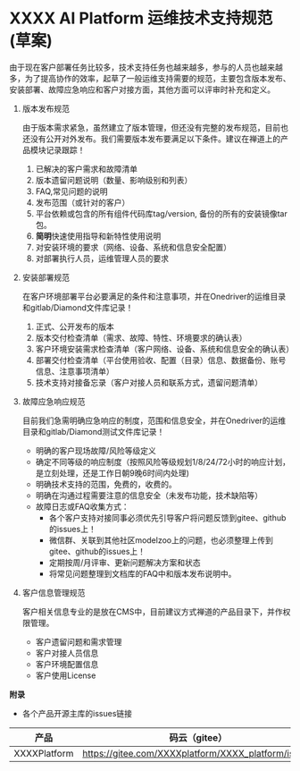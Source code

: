 # XXXX AI Platform 运维技术支持规范(草案)

由于现在客户部署任务比较多，技术支持任务也越来越多，参与的人员也越来越多，为了提高协作的效率，起草了一般运维支持需要的规范，主要包含版本发布、安装部署、故障应急响应和客户对接方面，其他方面可以评审时补充和定义。

1. 版本发布规范

    由于版本需求紧急，虽然建立了版本管理，但还没有完整的发布规范，目前也还没有公开对外发布。我们需要版本发布要满足以下条件。建议在禅道上的产品模块记录跟踪！

    1. 已解决的客户需求和故障清单
    2. 版本遗留问题说明（数量、影响级别和列表）
    3. FAQ,常见问题的说明
    4. 发布范围（或针对的客户）
    5. 平台依赖或包含的所有组件代码库tag/version, 备份的所有的安装镜像tar包。
    6. **简明**快速使用指导和新特性使用说明
    7. 对安装环境的要求（网络、设备、系统和信息安全配置）
    8. 对部署执行人员，运维管理人员的要求


2. 安装部署规范

   在客户环境部署平台必要满足的条件和注意事项，并在Onedriver的运维目录和gitlab/Diamond文件库记录！

    1. 正式、公开发布的版本
    2. 版本交付检查清单（需求、故障、特性、环境要求的确认表）
    3. 客户环境安装需求检查清单（客户网络、设备、系统和信息安全的确认表） 
    4. 部署交付检查清单（平台使用验收、配置（目录）信息、数据备份、账号信息、注意事项清单）
    5. 技术支持对接备忘录（客户对接人员和联系方式，遗留问题清单）

3. 故障应急响应规范

   目前我们急需明确应急响应的制度，范围和信息安全，并在Onedriver的运维目录和gitlab/Diamond测试文件库记录！  

    + 明确的客户现场故障/风险等级定义
    + 确定不同等级的响应制度（按照风险等级规划1/8/24/72小时的响应计划，是立刻处理，还是工作日朝9晚6时间内处理)
    + 明确技术支持的范围，免费的，收费的。
    + 明确在沟通过程需要注意的信息安全（未发布功能，技术缺陷等）
    + 故障日志或FAQ收集方式：
        - 各个客户支持对接同事必须优先引导客户将问题反馈到gitee、github的issues上！
        - 微信群、关联到其他社区modelzoo上的问题，也必须整理上传到gitee、github的issues上！
        - 定期按周/月评审、更新问题解决方案和状态
        - 将常见问题整理到文档库的FAQ中和版本发布说明中。
        
4. 客户信息管理规范

   客户相关信息专业的是放在CMS中，目前建议方式禅道的产品目录下，并作权限管理。   

    + 客户遗留问题和需求管理
    + 客户对接人员信息
    + 客户环境配置信息
    + 客户使用License
    
**附录**

* 各个产品开源主库的issues链接


|产品  |码云（gitee）  |github  |
|---------|---------|---------|
|XXXXPlatform     | https://gitee.com/XXXXplatform/XXXX_platform/issues        | https://github.com/XXXX/XXXX_platform/issues        |

